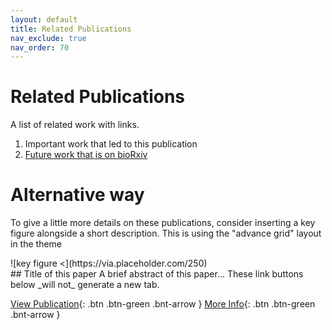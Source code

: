 ```yaml
---
layout: default
title: Related Publications
nav_exclude: true
nav_order: 70
---
```


# Related Publications

A list of related work with links. 

1. Important work that led to this publication
2. [Future work that is on bioRxiv](https://www.biorxiv.org/)

# Alternative way

To give a little more details on these publications, consider inserting a key figure alongside a short description. This is using the "advance grid" layout in the theme

<div class="row">

<div class="col-xs-12 col-sm-4">
<div markdown="1">
![key figure <](https://via.placeholder.com/250) 
</div>
</div>
<div class="col-xs-12 col-sm-8">
<div markdown="1">
## Title of this paper
A brief abstract of this paper... These link buttons below _will not_ generate a new tab.

[View Publication](http://example.com/){: .btn .btn-green .bnt-arrow }
[More Info](http://example.com/){: .btn .btn-green .bnt-arrow }
</div>
</div>

</div><!-- end grid -->
